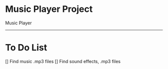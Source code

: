 # Music Player Project
Music Player

---

# To Do List

[] Find music .mp3 files
[] Find sound effects, .mp3 files
